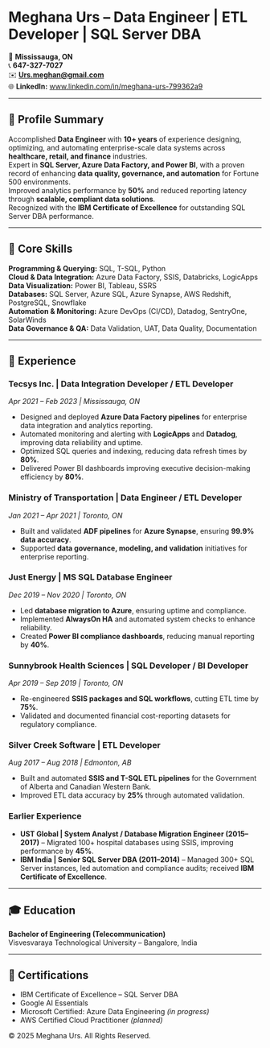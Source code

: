# Meghana Urs – Data Engineer | ETL Developer | SQL Server DBA

📍 **Mississauga, ON**  
📞 **647-327-7027**  
✉️ **Urs.meghan@gmail.com**  
🌐 **LinkedIn:** www.linkedin.com/in/meghana-urs-799362a9 

---

## 💼 Profile Summary
Accomplished **Data Engineer** with **10+ years** of experience designing, optimizing, and automating enterprise-scale data systems across **healthcare, retail, and finance** industries.  
Expert in **SQL Server, Azure Data Factory, and Power BI**, with a proven record of enhancing **data quality, governance, and automation** for Fortune 500 environments.  
Improved analytics performance by **50%** and reduced reporting latency through **scalable, compliant data solutions**.  
Recognized with the **IBM Certificate of Excellence** for outstanding SQL Server DBA performance.

---

## 🧠 Core Skills

**Programming & Querying:** SQL, T-SQL, Python  
**Cloud & Data Integration:** Azure Data Factory, SSIS, Databricks, LogicApps  
**Data Visualization:** Power BI, Tableau, SSRS  
**Databases:** SQL Server, Azure SQL, Azure Synapse, AWS Redshift, PostgreSQL, Snowflake  
**Automation & Monitoring:** Azure DevOps (CI/CD), Datadog, SentryOne, SolarWinds  
**Data Governance & QA:** Data Validation, UAT, Data Quality, Documentation  

---

## 🧩 Experience

### **Tecsys Inc. | Data Integration Developer / ETL Developer**  
*Apr 2021 – Feb 2023 | Mississauga, ON*  
- Designed and deployed **Azure Data Factory pipelines** for enterprise data integration and analytics reporting.  
- Automated monitoring and alerting with **LogicApps** and **Datadog**, improving data reliability and uptime.  
- Optimized SQL queries and indexing, reducing data refresh times by **80%**.  
- Delivered Power BI dashboards improving executive decision-making efficiency by **80%**.  

### **Ministry of Transportation | Data Engineer / ETL Developer**  
*Jan 2021 – Apr 2021 | Toronto, ON*  
- Built and validated **ADF pipelines** for **Azure Synapse**, ensuring **99.9% data accuracy**.  
- Supported **data governance, modeling, and validation** initiatives for enterprise reporting.  

### **Just Energy | MS SQL Database Engineer**  
*Dec 2019 – Nov 2020 | Toronto, ON*  
- Led **database migration to Azure**, ensuring uptime and compliance.  
- Implemented **AlwaysOn HA** and automated system checks to enhance reliability.  
- Created **Power BI compliance dashboards**, reducing manual reporting by **40%**.  

### **Sunnybrook Health Sciences | SQL Developer / BI Developer**  
*Apr 2019 – Sep 2019 | Toronto, ON*  
- Re-engineered **SSIS packages and SQL workflows**, cutting ETL time by **75%**.  
- Validated and documented financial cost-reporting datasets for regulatory compliance.  

### **Silver Creek Software | ETL Developer**  
*Aug 2017 – Aug 2018 | Edmonton, AB*  
- Built and automated **SSIS and T-SQL ETL pipelines** for the Government of Alberta and Canadian Western Bank.  
- Improved ETL data accuracy by **25%** through automated validation.  

### **Earlier Experience**
- **UST Global | System Analyst / Database Migration Engineer (2015–2017)** – Migrated 100+ hospital databases using SSIS, improving performance by **45%**.  
- **IBM India | Senior SQL Server DBA (2011–2014)** – Managed 300+ SQL Server instances, led automation and compliance audits; received **IBM Certificate of Excellence**.  

---

## 🎓 Education
**Bachelor of Engineering (Telecommunication)**  
Visvesvaraya Technological University – Bangalore, India  

---

## 🏅 Certifications
- IBM Certificate of Excellence – SQL Server DBA  
- Google AI Essentials  
- Microsoft Certified: Azure Data Engineering *(in progress)*  
- AWS Certified Cloud Practitioner *(planned)*  




© 2025 Meghana Urs. All Rights Reserved.
